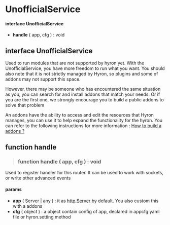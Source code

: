 # UnofficialService

#### interface **UnofficialService**

* **handle** \( app, cfg \) : void

## interface **UnofficialService**

Used to run modules that are not supported by hyron yet. With the UnofficialService, you have more freedom to run what you want. You should also note that it is not strictly managed by Hyron, so plugins and some of addons may not support this space.

However, there may be someone who has encountered the same situation as you, you can search for and install addons that match your needs. Or if you are the first one, we strongly encourage you to build a public addons to solve that problem

An addons have the ability to access and edit the resources that Hyron manages, you can use it to help expand the functionality for the hyron. You can refer to the following instructions for more information : [How to build a addons ?](https://github.com/hyron-group/reference/tree/94b6e23bec0221c1acba3e4016612b6849483786/api-reference/addons-development/README.md)

## function handle

> ### function **handle** \( app, cfg \) : void

Used to register handler for this router. It can be used to work with sockets, or write other advanced events

#### **params**

* **app** \( Server \| any \) : it as [http.Server](https://nodejs.org/api/http.html#http_class_http_server) by default. You also custom this with a addons
* **cfg** \( object \) : a object contain config of app, declared in appcfg.yaml file or hyron.setting method

